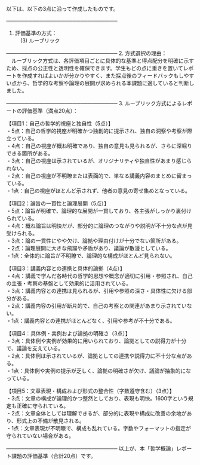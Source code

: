 以下は、以下の3点に沿って作成したものです。

──────────────────────────────
1. 評価基準の方式：  
　(3) ルーブリック

──────────────────────────────
2. 方式選択の理由：  
　ルーブリック方式は、各評価項目ごとに具体的な基準と得点配分を明確に示すため、採点の公正性と透明性を確保できます。学生もどの点に重きを置いてレポートを作成すればよいかが分かりやすく、また採点後のフィードバックもしやすい点から、哲学的な考察や論理の展開が求められる本課題に適していると判断しました。

──────────────────────────────
3. ルーブリック方式によるレポートの評価基準（満点20点）：  

【項目1：自己の哲学的視座と独自性（5点）】  
・5点：自己の哲学的視座が明確かつ独創的に提示され、独自の洞察や考察が際立っている。  
・4点：自己の視座が概ね明確であり、独自の意見も見られるが、さらに深堀りできる箇所がある。  
・3点：自己の視座は示されているが、オリジナリティや独自性があまり感じられない。  
・2点：自己の視座が不明瞭または表面的で、単なる講義内容のまとめに留まっている。  
・1点：自己の視座がほとんど示されず、他者の意見の寄せ集めとなっている。  

【項目2：論旨の一貫性と論理展開（5点）】  
・5点：論旨が明確で、論理的な展開が一貫しており、各主張がしっかり裏付けられている。  
・4点：概ね論旨は明快だが、部分的に論理のつながりや説明が不十分な点が見受けられる。  
・3点：論の一貫性にやや欠け、論拠や理由付けが十分でない箇所がある。  
・2点：論理展開に大きな飛躍や矛盾があり、議論が散漫としている。  
・1点：全体的に論旨が不明瞭で、論理的な構成がほとんど見られない。  

【項目3：講義内容との連携と具体的論拠（4点）】  
・4点：講義で学んだ各時代の哲学的思想や概念が適切に引用・参照され、自己の主張・考察の基盤として効果的に活用されている。  
・3点：講義内容との連携は見られるが、引用や参照の深さ・具体性に欠ける部分がある。  
・2点：講義内容の引用が断片的で、自己の考察との関連があまり示されていない。  
・1点：講義内容との連携がほとんどなく、引用や参考が不十分である。  

【項目4：具体例・実例および論拠の明確さ（3点）】  
・3点：具体例や実例が効果的に用いられており、論拠としての説得力が十分で、議論を支えている。  
・2点：具体例は示されているが、論拠としての連携や説得力に不十分な点がある。  
・1点：具体例や実例の提示が乏しく、論拠の明確さが欠け、議論が抽象的になっている。  

【項目5：文章表現・構成および形式の整合性（字数遵守含む）（3点）】  
・3点：文章の構成が論理的かつ整然としており、表現も明快。1600字という規定も正確に守られている。  
・2点：文章全体としては理解できるが、部分的に表現や構成に改善の余地があり、形式上の不備が散見される。  
・1点：文章表現が不明瞭で、構成も乱れている。字数やフォーマットの指定が守られていない場合がある。  

──────────────────────────────
以上が、本「哲学概論」レポート課題の評価基準（合計20点）です。